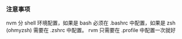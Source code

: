 ### 注意事项
nvm 分 shell 环境配置，如果是 bash 必须在 .bashrc 中配置，如果是 zsh (ohmyzsh) 需要在 .zshrc 中配置。
rvm 只需要在 .profile 中配置一次就好
